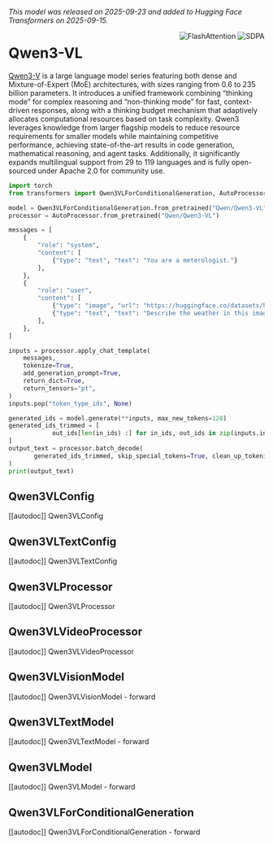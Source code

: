 <!--Copyright 2025 The Qwen Team and The HuggingFace Inc. team. All rights reserved.

Licensed under the Apache License, Version 2.0 (the "License"); you may not use this file except in compliance with
the License. You may obtain a copy of the License at

http://www.apache.org/licenses/LICENSE-2.0

Unless required by applicable law or agreed to in writing, software distributed under the License is distributed on
an "AS IS" BASIS, WITHOUT WARRANTIES OR CONDITIONS OF ANY KIND, either express or implied. See the License for the
specific language governing permissions and limitations under the License.

⚠️ Note that this file is in Markdown but contain specific syntax for our doc-builder (similar to MDX) that may not be
rendered properly in your Markdown viewer.

-->
*This model was released on 2025-09-23 and added to Hugging Face Transformers on 2025-09-15.*

<div style="float: right;">
    <div class="flex flex-wrap space-x-1">
        <img alt="FlashAttention" src="https://img.shields.io/badge/%E2%9A%A1%EF%B8%8E%20FlashAttention-eae0c8?style=flat">
        <img alt="SDPA" src="https://img.shields.io/badge/SDPA-DE3412?style=flat&logo=pytorch&logoColor=white">
    </div>
</div>

# Qwen3-VL

[Qwen3-V](https://huggingface.co/papers/2502.13923) is a large language model series featuring both dense and Mixture-of-Expert (MoE) architectures, with sizes ranging from 0.6 to 235 billion parameters. It introduces a unified framework combining “thinking mode” for complex reasoning and “non-thinking mode” for fast, context-driven responses, along with a thinking budget mechanism that adaptively allocates computational resources based on task complexity. Qwen3 leverages knowledge from larger flagship models to reduce resource requirements for smaller models while maintaining competitive performance, achieving state-of-the-art results in code generation, mathematical reasoning, and agent tasks. Additionally, it significantly expands multilingual support from 29 to 119 languages and is fully open-sourced under Apache 2.0 for community use.

<hfoptions id="usage">
<hfoption id="Qwen3VLForConditionalGeneration">

```py
import torch
from transformers import Qwen3VLForConditionalGeneration, AutoProcessor

model = Qwen3VLForConditionalGeneration.from_pretrained("Qwen/Qwen3-VL", dtype="auto")
processor = AutoProcessor.from_pretrained("Qwen/Qwen3-VL")

messages = [
    {
        "role": "system",
        "content": [
            {"type": "text", "text": "You are a meterologist."}
        ],
    },
    {
        "role": "user",
        "content": [
            {"type": "image", "url": "https://huggingface.co/datasets/huggingface/documentation-images/resolve/main/pipeline-cat-chonk.jpeg"},
            {"type": "text", "text": "Describe the weather in this image."},
        ],
    },
]

inputs = processor.apply_chat_template(
    messages,
    tokenize=True,
    add_generation_prompt=True,
    return_dict=True,
    return_tensors="pt",
)
inputs.pop("token_type_ids", None)

generated_ids = model.generate(**inputs, max_new_tokens=128)
generated_ids_trimmed = [
            out_ids[len(in_ids) :] for in_ids, out_ids in zip(inputs.input_ids, generated_ids)
]
output_text = processor.batch_decode(
       generated_ids_trimmed, skip_special_tokens=True, clean_up_tokenization_spaces=False
)
print(output_text)
```

</hfoption>
</hfoptions>

## Qwen3VLConfig

[[autodoc]] Qwen3VLConfig

## Qwen3VLTextConfig

[[autodoc]] Qwen3VLTextConfig

## Qwen3VLProcessor

[[autodoc]] Qwen3VLProcessor

## Qwen3VLVideoProcessor

[[autodoc]] Qwen3VLVideoProcessor

## Qwen3VLVisionModel

[[autodoc]] Qwen3VLVisionModel
    - forward

## Qwen3VLTextModel

[[autodoc]] Qwen3VLTextModel
    - forward

## Qwen3VLModel

[[autodoc]] Qwen3VLModel
    - forward

## Qwen3VLForConditionalGeneration

[[autodoc]] Qwen3VLForConditionalGeneration
    - forward
